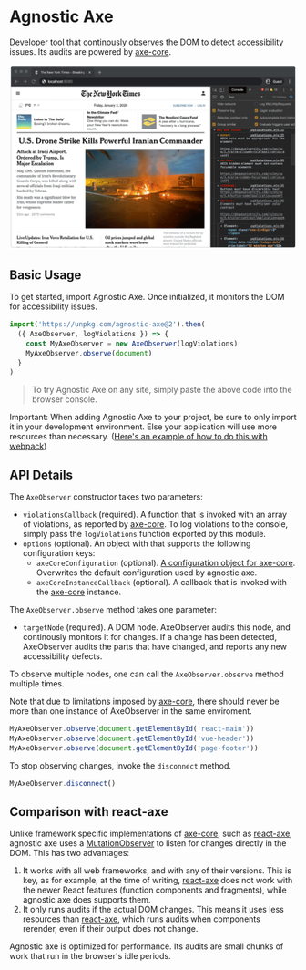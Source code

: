 # Agnostic Axe

Developer tool that continously observes the DOM to detect accessibility issues. Its audits are powered by [axe-core](https://github.com/dequelabs/axe-core).

![Screenshot of an opened website, with accessibility issues displayed in the browser console](screenshot.png)

## Basic Usage

To get started, import Agnostic Axe. Once initialized, it monitors the DOM for accessibility issues.

```js
import('https://unpkg.com/agnostic-axe@2').then(
  ({ AxeObserver, logViolations }) => {
    const MyAxeObserver = new AxeObserver(logViolations)
    MyAxeObserver.observe(document)
  }
)
```

> To try Agnostic Axe on any site, simply paste the above code into the browser console.

Important: When adding Agnostic Axe to your project, be sure to only import it in your development environment. Else your application will use more resources than necessary. ([Here's an example of how to do this with webpack](WEBPACK_EXAMPLE.MD))

## API Details

The `AxeObserver` constructor takes two parameters:

- `violationsCallback` (required). A function that is invoked with an array of violations, as reported by [axe-core](https://github.com/dequelabs/axe-core). To log violations to the console, simply pass the `logViolations` function exported by this module.
- `options` (optional). An object with that supports the following configuration keys:
  - `axeCoreConfiguration` (optional). [A configuration object for axe-core](https://github.com/dequelabs/axe-core/blob/master/doc/API.md#api-name-axeconfigure). Overwrites the default configuration used by agnostic axe.
  - `axeCoreInstanceCallback` (optional). A callback that is invoked with the [axe-core](https://github.com/dequelabs/axe-core) instance.

The `AxeObserver.observe` method takes one parameter:

- `targetNode` (required). A DOM node. AxeObserver audits this node, and continously monitors it for changes. If a change has been detected, AxeObserver audits the parts that have changed, and reports any new accessibility defects.

To observe multiple nodes, one can call the `AxeObserver.observe` method multiple times.

Note that due to limitations imposed by [axe-core](https://github.com/dequelabs/axe-core), there should never be more than one instance of AxeObserver in the same enviroment.

```js
MyAxeObserver.observe(document.getElementById('react-main'))
MyAxeObserver.observe(document.getElementById('vue-header'))
MyAxeObserver.observe(document.getElementById('page-footer'))
```

To stop observing changes, invoke the `disconnect` method.

```js
MyAxeObserver.disconnect()
```

## Comparison with react-axe

Unlike framework specific implementations of [axe-core](https://github.com/dequelabs/axe-core), such as [react-axe](https://github.com/dequelabs/react-axe), agnostic axe uses a [MutationObserver](https://developer.mozilla.org/en-US/docs/Web/API/MutationObserver) to listen for changes directly in the DOM. This has two advantages:

1. It works with all web frameworks, and with any of their versions. This is key, as for example, at the time of writing, [react-axe](https://github.com/dequelabs/react-axe) does not work with the newer React features (function components and fragments), while agnostic axe does supports them.
2. It only runs audits if the actual DOM changes. This means it uses less resources than [react-axe](https://github.com/dequelabs/react-axe), which runs audits when components rerender, even if their output does not change.

Agnostic axe is optimized for performance. Its audits are small chunks of work that run in the browser's idle periods.
